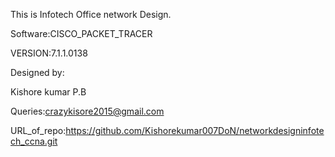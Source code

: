 
This is Infotech Office network Design.


Software:CISCO_PACKET_TRACER

VERSION:7.1.1.0138

Designed by:

Kishore kumar P.B

Queries:crazykisore2015@gmail.com

URL_of_repo:https://github.com/Kishorekumar007DoN/networkdesigninfotech_ccna.git



